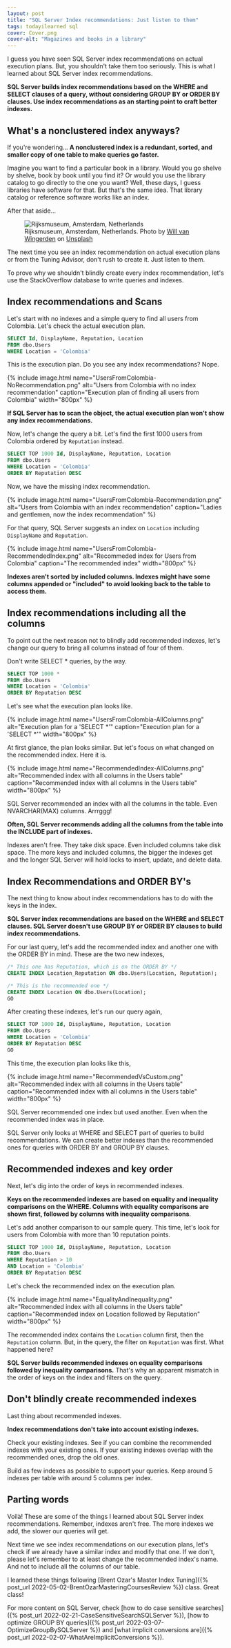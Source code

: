 ```yaml
---
layout: post
title: "SQL Server Index recommendations: Just listen to them"
tags: todayilearned sql
cover: Cover.png
cover-alt: "Magazines and books in a library"
---
```


I guess you have seen SQL Server index recommendations on actual execution plans. But, you shouldn't take them too seriously. This is what I learned about SQL Server index recommendations.

**SQL Server builds index recommendations based on the WHERE and SELECT clauses of a query, without considering GROUP BY or ORDER BY clauses. Use index recommendations as an starting point to craft better indexes.**

## What's a nonclustered index anyways?

If you're wondering... **A nonclustered index is a redundant, sorted, and smaller copy of one table to make queries go faster.**

Imagine you want to find a particular book in a library. Would you go shelve by shelve, book by book until you find it? Or would you use the library catalog to go directly to the one you want? Well, these days, I guess libraries have software for that. But that's the same idea. That library catalog or reference software works like an index.

After that aside...

<figure>
<img src="https://images.unsplash.com/photo-1465929639680-64ee080eb3ed?crop=entropy&cs=tinysrgb&fit=crop&fm=jpg&h=400&ixid=MnwxfDB8MXxyYW5kb218MHx8fHx8fHx8MTYyODI5MzQxOQ&ixlib=rb-1.2.1&q=80&utm_campaign=api-credit&utm_medium=referral&utm_source=unsplash_source&w=600" alt="Rijksmuseum, Amsterdam, Netherlands" />

<figcaption>Rijksmuseum, Amsterdam, Netherlands. Photo by <a href="https://unsplash.com/@willvanw?utm_source=unsplash&utm_medium=referral&utm_content=creditCopyText">Will van Wingerden</a> on <a href="https://unsplash.com/?utm_source=unsplash&utm_medium=referral&utm_content=creditCopyText">Unsplash</a></figcaption>
</figure>

The next time you see an index recommendation on actual execution plans or from the Tuning Advisor, don't rush to create it. Just listen to them.

To prove why we shouldn't blindly create every index recommendation, let's use the StackOverflow database to write queries and indexes.

## Index recommendations and Scans

Let's start with no indexes and a simple query to find all users from Colombia. Let's check the actual execution plan.

```sql
SELECT Id, DisplayName, Reputation, Location
FROM dbo.Users
WHERE Location = 'Colombia'
```

This is the execution plan. Do you see any index recommendations? Nope.

{% include image.html name="UsersFromColombia-NoRecommendation.png" alt="Users from Colombia with no index recommendation" caption="Execution plan of finding all users from Colombia" width="800px" %}

**If SQL Server has to scan the object, the actual execution plan won't show any index recommendations.**

Now, let's change the query a bit. Let's find the first 1000 users from Colombia ordered by `Reputation` instead.

```sql
SELECT TOP 1000 Id, DisplayName, Reputation, Location
FROM dbo.Users
WHERE Location = 'Colombia'
ORDER BY Reputation DESC
```

Now, we have the missing index recommendation.

{% include image.html name="UsersFromColombia-Recommendation.png" alt="Users from Colombia with an index recommendation" caption="Ladies and gentlemen, now the index recommendation" %}

For that query, SQL Server suggests an index on `Location` including `DisplayName` and `Reputation`.

{% include image.html name="UsersFromColombia-RecommendedIndex.png" alt="Recommeded index for Users from Colombia" caption="The recommended index" width="800px" %}

**Indexes aren't sorted by included columns. Indexes might have some columns appended or "included" to avoid looking back to the table to access them.** 

## Index recommendations including all the columns

To point out the next reason not to blindly add recommended indexes, let's change our query to bring all columns instead of four of them.

Don't write SELECT * queries, by the way.

```sql
SELECT TOP 1000 *
FROM dbo.Users
WHERE Location = 'Colombia'
ORDER BY Reputation DESC
```

Let's see what the execution plan looks like.

{% include image.html name="UsersFromColombia-AllColumns.png" alt="Execution plan for a 'SELECT *'" caption="Execution plan for a 'SELECT *'" width="800px" %}

At first glance, the plan looks similar. But let's focus on what changed on the recommended index. Here it is.

{% include image.html name="RecommendedIndex-AllColumns.png" alt="Recommended index with all columns in the Users table" caption="Recommended index with all columns in the Users table" width="800px" %}

SQL Server recommended an index with all the columns in the table. Even NVARCHAR(MAX) columns. Arrrggg!

**Often, SQL Server recommends adding all the columns from the table into the INCLUDE part of indexes.**

Indexes aren't free. They take disk space. Even included columns take disk space. The more keys and included columns, the bigger the indexes get and the longer SQL Server will hold locks to insert, update, and delete data.

## Index Recommendations and ORDER BY's

The next thing to know about index recommendations has to do with the keys in the index.

**SQL Server index recommendations are based on the WHERE and SELECT clauses. SQL Server doesn't use GROUP BY or ORDER BY clauses to build index recommendations.**

For our last query, let's add the recommended index and another one with the ORDER BY in mind. These are the two new indexes,

```sql
/* This one has Reputation, which is on the ORDER BY */
CREATE INDEX Location_Reputation ON dbo.Users(Location, Reputation);

/* This is the recommended one */
CREATE INDEX Location ON dbo.Users(Location);
GO
```

After creating these indexes, let's run our query again,

```sql
SELECT TOP 1000 Id, DisplayName, Reputation, Location
FROM dbo.Users
WHERE Location = 'Colombia'
ORDER BY Reputation DESC
GO
```

This time, the execution plan looks like this,

{% include image.html name="RecommendedVsCustom.png" alt="Recommended index with all columns in the Users table" caption="Recommended index with all columns in the Users table" width="800px" %}

SQL Server recommended one index but used another. Even when the recommended index was in place.

SQL Server only looks at WHERE and SELECT part of queries to build recommendations. We can create better indexes than the recommended ones for queries with ORDER BY and GROUP BY clauses.

## Recommended indexes and key order

Next, let's dig into the order of keys in recommended indexes.

**Keys on the recommended indexes are based on equality and inequality comparisons on the WHERE. Columns with equality comparisons are shown first, followed by columns with inequality comparisons**.

Let's add another comparison to our sample query. This time, let's look for users from Colombia with more than 10 reputation points.

```sql
SELECT TOP 1000 Id, DisplayName, Reputation, Location
FROM dbo.Users
WHERE Reputation > 10
AND Location = 'Colombia'
ORDER BY Reputation DESC
```

Let's check the recommended index on the execution plan.

{% include image.html name="EqualityAndInequality.png" alt="Recommended index with all columns in the Users table" caption="Recommended index on Location followed by Reputation" width="800px" %}

The recommended index contains the `Location` column first, then the `Reputation` column. But, in the query, the filter on `Reputation` was first. What happened here?

**SQL Server builds recommended indexes on equality comparisons followed by inequality comparisons.** That's why an apparent mismatch in the order of keys on the index and filters on the query.

## Don't blindly create recommended indexes

Last thing about recommended indexes.

**Index recommendations don't take into account existing indexes.**

Check your existing indexes. See if you can combine the recommended indexes with your existing ones. If your existing indexes overlap with the recommended ones, drop the old ones. 

Build as few indexes as possible to support your queries. Keep around 5 indexes per table with around 5 columns per index.

## Parting words

Voilà! These are some of the things I learned about SQL Server index recommendations. Remember, indexes aren't free. The more indexes we add, the slower our queries will get. 

Next time we see index recommendations on our execution plans, let's check if we already have a similar index and modify that one. If we don't, please let's remember to at least change the recommended index's name. And not to include all the columns of our table.

I learned these things following [Brent Ozar's Master Index Tuning]({% post_url 2022-05-02-BrentOzarMasteringCoursesReview %}) class. Great class!

For more content on SQL Server, check [how to do case sensitive searches]({% post_url 2022-02-21-CaseSensitiveSearchSQLServer %}), [how to optimize GROUP BY queries]({% post_url 2022-03-07-OptimizeGroupBySQLServer %}) and [what implicit conversions are]({% post_url 2022-02-07-WhatAreImplicitConversions %}).